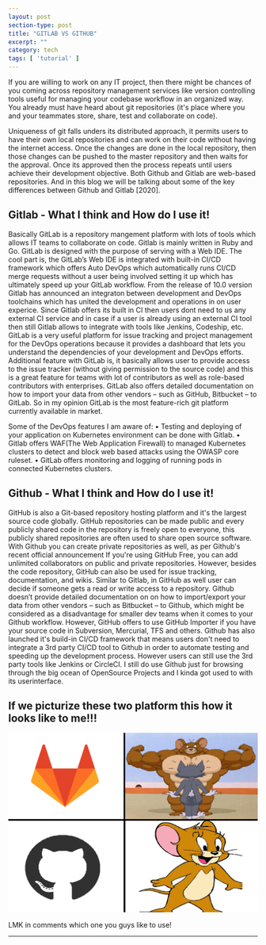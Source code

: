 ```yaml
---
layout: post
section-type: post
title: "GITLAB VS GITHUB"
excerpt: ""
category: tech
tags: [ 'tutorial' ]
---
```


If you are willing to work on any IT project, then there might be chances of you coming across repository management services like version controlling tools useful for managing your codebase workflow in an organized way. You already must have heard about git repositories (it's place where you and your teammates store, share, test and collaborate on code). 

Uniqueness of git falls unders its distributed approach, it permits users to have their own local repositories and can work on their code without having the internet access. Once the changes are done in the local repository, then those changes can be pushed to the master repository and then waits for the approval. Once its approved then the process repeats until users achieve their development objective. Both Github and Gitlab are web-based repositories. And in this blog we will be talking about some of the key differences between Github and Gitlab [2020].


## Gitlab - What I think and How do I use it!


Basically GitLab is a repository mangement platform with lots of tools which allows IT teams to collaborate on code. Gitlab is mainly written in Ruby and Go. GitLab is designed with the purpose of serving with a Web IDE. The cool part is, the GitLab’s Web IDE is integrated with built-in CI/CD framework which offers Auto DevOps which automatically runs CI/CD merge requests without a user being involved setting it up which has ultimately speed up your GitLab workflow. From the release of 10.0 version Gitlab has announced an integraton between development and DevOps toolchains which has united the development and operations in on user experice. Since Gitlab offers its built in CI then users dont need to us any external CI service and in case if a user is already using an external CI tool then still Gitlab allows to integrate with tools like Jenkins, Codeship, etc. GitLab is a very useful platform for issue tracking and project management for the DevOps operations because it provides a dashboard that lets you understand the dependencies of your development and DevOps efforts. Additional feature with GitLab is, it basically allows user to provide access to the issue tracker (without giving permission to the source code) and this is a great feature for teams with lot of contributors as well as role-based contributors with enterprises. GitLab also offers detailed documentation on how to import your data from other vendors – such as GitHub, Bitbucket – to GitLab. So in my opinion GitLab is the most feature-rich git platform currently available in market.

Some of the DevOps features I am aware of:
• Testing and deploying of your application on Kubernetes environment can be done with Gitlab. 
• Gitlab offers WAF(The Web Application Firewall) to managed Kubernetes clusters to detect and block web based attacks using the OWASP core ruleset.
• GitLab offers monitoring and logging of running pods in connected Kubernetes clusters.

## Github - What I think and How do I use it!

GitHub is also a Git-based repository hosting platform and it's the largest source code globally. GitHub repositories can be made public and every publicly shared code in the repository is freely open to everyone, this publicly shared repositories are often used to share open source software. With Github you can create private repositories as well, as per Github's recent official announcement If you're using GitHub Free, you can add unlimited collaborators on public and private repositories. However, besides the code repository, GitHub can also be used for issue tracking, documentation, and wikis. Similar to Gitlab, in GitHub as well user can decide if someone gets a read or write access to a repository. Github doesn’t provide detailed documentation on on how to import/export your data from other vendors – such as  Bitbucket – to Github, which might be considered as a disadvantage for smaller dev teams when it comes to your Github workflow. However, GitHub offers to use GitHub Importer if you have your source code in Subversion, Mercurial, TFS and others. Github has also launched it's build-in CI/CD framework that means users don't need to integrate a 3rd party CI/CD tool to Github in order to automate testing and speeding up the development process. However users can still use the 3rd party tools like Jenkins or CircleCI. I still do use Github just for browsing through the big ocean of OpenSource Projects and I kinda got used to with its userinterface.

## If we picturize these two platform this how it looks like to me!!!

![GLB!](/img/glb.png "GLB")


LMK in comments which one you guys like to use!

---

